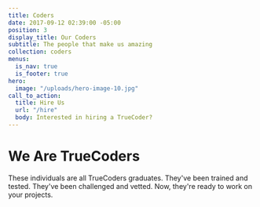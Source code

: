 ```yaml
---
title: Coders
date: 2017-09-12 02:39:00 -05:00
position: 3
display_title: Our Coders
subtitle: The people that make us amazing
collection: coders
menus:
  is_nav: true
  is_footer: true
hero:
  image: "/uploads/hero-image-10.jpg"
call_to_action:
  title: Hire Us
  url: "/hire"
  body: Interested in hiring a TrueCoder?
---
```


# We Are TrueCoders

These individuals are all TrueCoders graduates. They've been trained and tested. They've been challenged and vetted. Now, they're ready to work on your projects.
